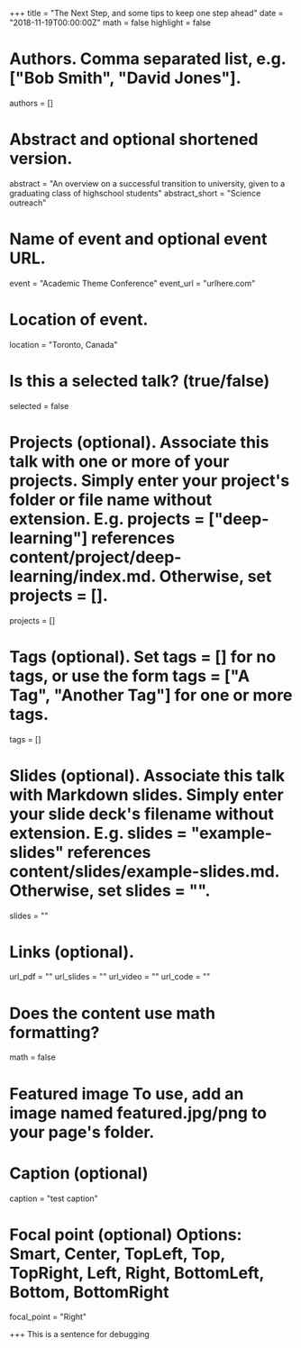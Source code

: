 +++ 
title = "The Next Step, and some tips to keep one step ahead" 
date = "2018-11-19T00:00:00Z"
math = false
highlight = false

# Authors. Comma separated list, e.g. ["Bob Smith", "David Jones"]. 
authors = []

# Abstract and optional shortened version. 
abstract = "An overview on a successful transition to university, given to a graduating class of highschool students" 
abstract_short = "Science outreach"

# Name of event and optional event URL. 
event = "Academic Theme Conference" 
event_url = "urlhere.com"

# Location of event. 
location = "Toronto, Canada"

# Is this a selected talk? (true/false) 
selected = false

# Projects (optional). Associate this talk with one or more of your projects. Simply enter your project's folder or file name without extension. E.g. projects = ["deep-learning"] references content/project/deep-learning/index.md. Otherwise, set projects = []. 
projects = []

# Tags (optional). Set tags = [] for no tags, or use the form tags = ["A Tag", "Another Tag"] for one or more tags. 
tags = []

# Slides (optional). Associate this talk with Markdown slides. Simply enter your slide deck's filename without extension. E.g. slides = "example-slides" references content/slides/example-slides.md. Otherwise, set slides = "". 
slides = ""

# Links (optional). 
url_pdf = "" 
url_slides = "" 
url_video = "" 
url_code = ""

# Does the content use math formatting? 
math = false

# Featured image To use, add an image named featured.jpg/png to your page's folder.

# Caption (optional) 
caption = "test caption"

# Focal point (optional) Options: Smart, Center, TopLeft, Top, TopRight, Left, Right, BottomLeft, Bottom, BottomRight 
focal_point = "Right" 

+++
This is a sentence for debugging

